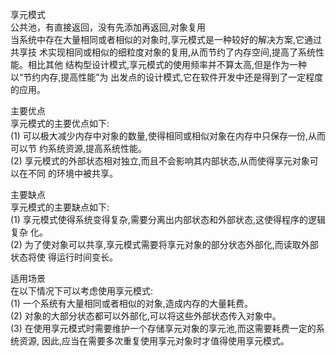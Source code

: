 <p>享元模式
<br>公共池，有直接返回，没有先添加再返回,对象复用
<br>当系统中存在大量相同或者相似的对象时,享元模式是一种较好的解决方案,它通过共享技 术实现相同或相似的细粒度对象的复用,从而节约了内存空间,提高了系统性能。相比其他 结构型设计模式,享元模式的使用频率并不算太高,但是作为一种以“节约内存,提高性能”为 出发点的设计模式,它在软件开发中还是得到了一定程度的应用。<p>主要优点 
<br>享元模式的主要优点如下:<br>(1) 可以极大减少内存中对象的数量,使得相同或相似对象在内存中只保存一份,从而可以节 约系统资源,提高系统性能。<br>(2) 享元模式的外部状态相对独立,而且不会影响其内部状态,从而使得享元对象可以在不同 的环境中被共享。<p>主要缺点 
<br>享元模式的主要缺点如下:<br>(1) 享元模式使得系统变得复杂,需要分离出内部状态和外部状态,这使得程序的逻辑复杂 化。<br>(2) 为了使对象可以共享,享元模式需要将享元对象的部分状态外部化,而读取外部状态将使 得运行时间变长。
<p>适用场景
<br>在以下情况下可以考虑使用享元模式:<br>(1) 一个系统有大量相同或者相似的对象,造成内存的大量耗费。<br>(2) 对象的大部分状态都可以外部化,可以将这些外部状态传入对象中。<br>(3) 在使用享元模式时需要维护一个存储享元对象的享元池,而这需要耗费一定的系统资源, 因此,应当在需要多次重复使用享元对象时才值得使用享元模式。